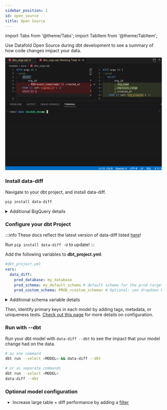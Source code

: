 ```yaml
---
sidebar_position: 1
id: open_source
title: Open Source
---
```

import Tabs from '@theme/Tabs';
import TabItem from '@theme/TabItem';

Use Datafold Open Source during dbt development to see a summary of how code changes impact your data.

![](../../static/img/development_testing_gif.gif)

### Install data-diff

Navigate to your dbt project, and install data-diff.

```bash
pip install data-diff
```

<details>
  <summary>Additional BigQuery details</summary>
  Only dbt projects that use the <a href="https://docs.getdbt.com/reference/warehouse-setups/bigquery-setup#oauth-via-gcloud">OAuth via gcloud</a> connection method are currently supported.
  <br/> <br/>
  For example, run: <br/> <code>gcloud auth application-default login</code> <br/>
  <br/>
  Before running: <br/> <code>dbt run --select &lt;MODEL&gt; && data-diff --dbt</code> <br/>
</details>
  
### Configure your dbt Project
:::info
These docs reflect the latest version of data-diff listed [here](https://github.com/datafold/data-diff/releases)!

Run `pip install data-diff -U` to update!
:::

Add the following variables to **dbt_project.yml**:

  ```yaml
  #dbt_project.yml
  vars:
    data_diff:
      prod_database: my_database
      prod_schema: my_default_schema # default schema for the prod target
      prod_custom_schema: PROD_<custom_schema> # Optional: see dropdown below
  ```
<details>
  <summary>Additional schema variable details</summary>
  The value for <code>prod_custom_schema:</code> will vary based on how you have setup dbt.<br/><br/>

  This variable is used when a model has a custom schema and becomes <b><i>dynamic</i></b> when the string literal <code>&lt;custom_schema&gt;</code> is present. The <code>&lt;custom_schema&gt;</code> substring is replaced with the custom schema for the model in order to support the various ways schema name generation can be overridden <a href="https://docs.getdbt.com/docs/build/custom-schemas">here</a> -- also referred to as "advanced custom schemas".
  <h3>Examples (not exhaustive)</h3>
  <br/>
  <b>Single production schema</b><br/>
  <i>If your prod environment looks like this ...</i><br/>
  <code>PROD.ANALYTICS</code><br/>
  <i>... your data-diff configuration should look like this:</i><br/>
  <code>
  vars:<br/>
    &nbsp;&nbsp;data_diff:<br/>
      &nbsp;&nbsp;&nbsp;&nbsp;prod_database: PROD<br/>
      &nbsp;&nbsp;&nbsp;&nbsp;prod_schema: ANALYTICS<br/>
  </code>
  <br/>
  <br/>
  <b>Some custom schemas in production with a prefix like “prod_”</b><br/>
  <i>If your prod environment looks like this ...</i><br/>
  <code>PROD.ANALYTICS</code><br/>
  <code>PROD.PROD_MARKETING</code><br/>
  <code>PROD.PROD_SALES</code><br/>
  <i>... your data-diff configuration should look like this:</i><br/>
  <code>
  vars:<br/>
    &nbsp;&nbsp;data_diff:<br/>
      &nbsp;&nbsp;&nbsp;&nbsp;prod_database: PROD<br/>
      &nbsp;&nbsp;&nbsp;&nbsp;prod_schema: ANALYTICS<br/>
      &nbsp;&nbsp;&nbsp;&nbsp;prod_custom_schema: PROD_&lt;custom_schema&gt;<br/>
  </code>
  <br/>
  <br/>
  <b>Some custom schemas in production with no prefix</b><br/>
  <i>If your prod environment looks like this ...</i><br/>
  <code>PROD.ANALYTICS</code><br/>
  <code>PROD.MARKETING</code><br/>
  <code>PROD.SALES</code><br/>
  <i>... your data-diff configuration should look like this:</i><br/>
  <code>
  vars:<br/>
    &nbsp;&nbsp;data_diff:<br/>
      &nbsp;&nbsp;&nbsp;&nbsp;prod_database: PROD<br/>
      &nbsp;&nbsp;&nbsp;&nbsp;prod_schema: ANALYTICS<br/>
      &nbsp;&nbsp;&nbsp;&nbsp;prod_custom_schema: &lt;custom_schema&gt;<br/>
  </code>
</details>

Then, identify primary keys in each model by adding tags, metadata, or uniqueness tests. [Check out this page](/guides/dbt_advanced_configs#tag-primary-keys) for more details on configuration.

### Run with --dbt

Run your dbt model with `data-diff --dbt` to see the impact that your model change had on the data.
    
  ```bash
  # as one command
  dbt run --select <MODEL> && data-diff --dbt
  ```
  ```bash
  # or as separate commands
  dbt run --select <MODEL>
  data-diff --dbt
  ```

### Optional model configuration

- Increase large table + diff performance by adding a [filter](/guides/dbt_advanced_configs#filter-tables)

